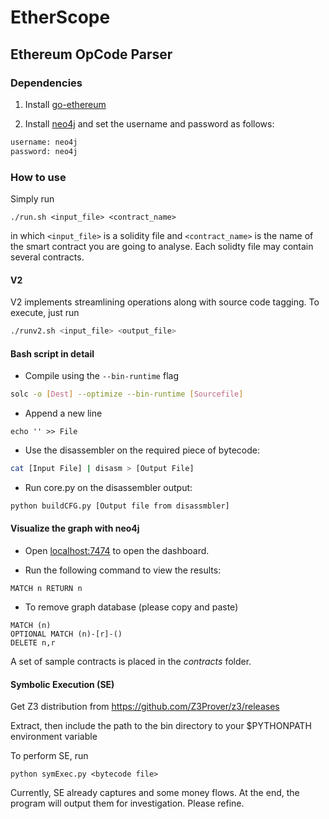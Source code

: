 # EtherScope

## Ethereum OpCode Parser

### Dependencies

1. Install [go-ethereum](https://github.com/ethereum/go-ethereum)

2. Install [neo4j](http://neo4j.com/) and set the username and password as follows:

```bash
username: neo4j
password: neo4j
```

### How to use

Simply run

```
./run.sh <input_file> <contract_name>
```

in which `<input_file>` is a solidity file and `<contract_name>` is the name of the smart contract you are going to analyse. Each solidty file may contain several contracts.

#### V2

V2 implements streamlining operations along with source code tagging. To execute, just run

```bash
./runv2.sh <input_file> <output_file>
```

#### Bash script in detail
* Compile using the `--bin-runtime` flag

```bash
solc -o [Dest] --optimize --bin-runtime [Sourcefile]
```

* Append a new line

```
echo '' >> File
```

* Use the disassembler on the required piece of bytecode:

```bash
cat [Input File] | disasm > [Output File]
```

* Run core.py on the disassembler output:

```bash
python buildCFG.py [Output file from disassmbler]
```

#### Visualize the graph with neo4j
* Open [localhost:7474](http://localhost:7474) to open the dashboard.

* Run the following command to view the results:

```
MATCH n RETURN n
```

* To remove graph database (please copy and paste)

```
MATCH (n)
OPTIONAL MATCH (n)-[r]-()
DELETE n,r
```

A set of sample contracts is placed in the *contracts* folder.


#### Symbolic Execution (SE)

Get Z3 distribution from https://github.com/Z3Prover/z3/releases

Extract, then include the path to the bin directory to your $PYTHONPATH environment variable

To perform SE, run

```
python symExec.py <bytecode file>
```

Currently, SE already captures and some money flows. At the end,
the program will output them for investigation. Please refine.

